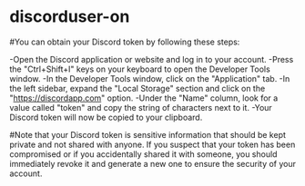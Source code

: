 # discorduser-on

#You can obtain your Discord token by following these steps:

-Open the Discord application or website and log in to your account.
-Press the "Ctrl+Shift+I" keys on your keyboard to open the Developer Tools window.
-In the Developer Tools window, click on the "Application" tab.
-In the left sidebar, expand the "Local Storage" section and click on the "https://discordapp.com" option.
-Under the "Name" column, look for a value called "token" and copy the string of characters next to it.
-Your Discord token will now be copied to your clipboard.

#Note that your Discord token is sensitive information that should be kept private and not shared with anyone. If you suspect that your token has been compromised or if you accidentally shared it with someone, you should immediately revoke it and generate a new one to ensure the security of your account.
